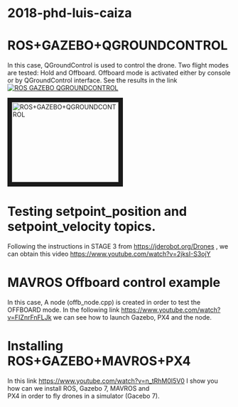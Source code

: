 # 2018-phd-luis-caiza
# ROS+GAZEBO+QGROUNDCONTROL
In this case, QGroundControl is used to control the drone. Two flight modes are tested: Hold and Offboard. Offboard mode is activated either by console or by QGroundControl interface. See the results in the link
[![ROS GAZEBO QGROUNDCONTROL](http://img.youtube.com/vi/QP23CB4dT1Q&t=282s/0.jpg)](https://www.youtube.com/watch?v=QP23CB4dT1Q&t=282s "ROS GAZEBO QGROUNDCONTROL")

<a href="http://www.youtube.com/watch?feature=player_embedded&v=QP23CB4dT1Q&t=282s
" target="_blank"><img src="http://img.youtube.com/vi/QP23CB4dT1Q&t=282s/0.jpg" 
alt="ROS+GAZEBO+QGROUNDCONTROL" width="240" height="180" border="10" /></a>
# Testing setpoint_position and setpoint_velocity topics.
Following the instructions in STAGE 3 from https://jderobot.org/Drones , we can obtain this video
https://www.youtube.com/watch?v=2jksI-S3ojY
# MAVROS Offboard control example
In this case, A node (offb_node.cpp) is created in order to test the OFFBOARD mode. In the following link 
https://www.youtube.com/watch?v=FIZnrFnFLJk
we can see how to launch Gazebo, PX4 and the node.
# Installing ROS+GAZEBO+MAVROS+PX4
In this link https://www.youtube.com/watch?v=n_tRhM0I5V0 I show you how can we install ROS, Gazebo 7, MAVROS and  
PX4 in order to fly drones in  a simulator (Gacebo 7).
